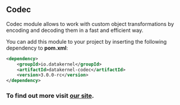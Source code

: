 ## Codec

Codec module allows to work with custom object transformations by encoding and decoding them in a fast and efficient way. 

You can add this module to your project by inserting the following dependency to **pom.xml**:
```xml
<dependency>
    <groupId>io.datakernel</groupId>
    <artifactId>datakernel-codec</artifactId>
    <version>3.0.0-rc</version>
</dependency>
```

### To find out more visit [our site](https://datakernel.io/docs/core/codec.html).
 
